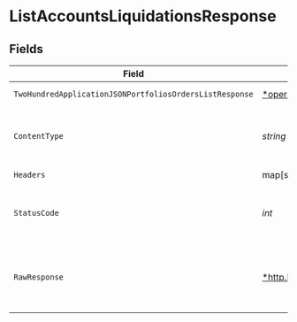 # ListAccountsLiquidationsResponse


## Fields

| Field                                                                                                                                                      | Type                                                                                                                                                       | Required                                                                                                                                                   | Description                                                                                                                                                |
| ---------------------------------------------------------------------------------------------------------------------------------------------------------- | ---------------------------------------------------------------------------------------------------------------------------------------------------------- | ---------------------------------------------------------------------------------------------------------------------------------------------------------- | ---------------------------------------------------------------------------------------------------------------------------------------------------------- |
| `TwoHundredApplicationJSONPortfoliosOrdersListResponse`                                                                                                    | [*operations.ListAccountsLiquidationsPortfoliosOrdersListResponse](../../../pkg/models/operations/listaccountsliquidationsportfoliosorderslistresponse.md) | :heavy_minus_sign:                                                                                                                                         | Accounts liquidations                                                                                                                                      |
| `ContentType`                                                                                                                                              | *string*                                                                                                                                                   | :heavy_check_mark:                                                                                                                                         | HTTP response content type for this operation                                                                                                              |
| `Headers`                                                                                                                                                  | map[string][]*string*                                                                                                                                      | :heavy_check_mark:                                                                                                                                         | N/A                                                                                                                                                        |
| `StatusCode`                                                                                                                                               | *int*                                                                                                                                                      | :heavy_check_mark:                                                                                                                                         | HTTP response status code for this operation                                                                                                               |
| `RawResponse`                                                                                                                                              | [*http.Response](https://pkg.go.dev/net/http#Response)                                                                                                     | :heavy_check_mark:                                                                                                                                         | Raw HTTP response; suitable for custom response parsing                                                                                                    |